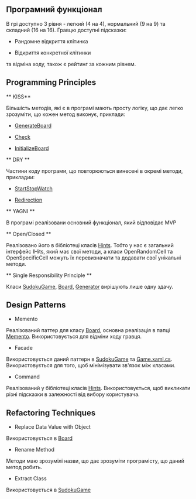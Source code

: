 ## Програмний функціонал
В грі доступно 3 рівня - легкий (4 на 4), нормальний (9 на 9) та складний (16 на 16). Гравцю доступні підсказки:

+ Рандомне відкриття клітинка

+ Відкриття конкретної клітинки

та відміна ходу, також є рейтинг за кожним рівнем.

## Programming Principles

** KISS**

Більшість методів, які є в програмі мають просту логіку, що дає легко зрозуміти, що кожен метод виконує, приклади:
	
* [GenerateBoard](./MySudokuGame/SudokuComponents/SudokuGame.cs#L28-L37)
	
* [Check](./MySudokuGame/SudokuComponents/SudokuGame.cs#L56-L66)
	
* [InitializeBoard](./MySudokuGame/SudokuComponents/Game.xaml.cs#L72-L86)

** DRY **

Частини коду програми, що повторюються винесені в окремі методи, прикладии:
	
* [StartStopWatch](./MySudokuGame/SudokuComponents/Game.xaml.cs#L50-L56)
	
* [Redirection](./MySudokuGame/SudokuComponents/Game.xaml.cs#L160-L165)

** YAGNI **

В програмі реалізовани основний функціонал, який відповідає MVP

** Open/Closed **

Реалізовано його в бібліотеці класів [Hints](./MySudokuGame/Hints). Тобто у нас є загальний інтерфейс IHits, який має 
свої методи, а класи OpenRandomCell та OpenSpecificCell  можуть їх перевизначати та додавати свої унікальні методи.

** Single Responsibility Principle **

Класи [SudokuGame](./MySudokuGame/SudokuComponents/SudokuGame.cs), [Board](./MySudokuGame/SudokuComponents/Board.cs),
 [Generator](./MySudokuGame/Solver/Generator.cs) вирішують лише одну здачу.

## Design Patterns

+ Memento

Реалізований паттер для класу [Board](./MySudokuGame/SudokuComponents/Board.cs), основна реалізація в 
папці [Memento](./MySudokuGame/SudokuComponents/Memento). Використовується для відміни ходу гравця.

+ Facade

Використовується даний паттерн в [SudokuGame](./MySudokuGame/SudokuComponents/SudokuGame.cs) та 
[Game.xaml.cs](./MySudokuGame/SudokuComponents/Game.xaml.cs). Використовується для того, щоб мінімізувати зв'язок між 
класами.

+ Command

Реалізований у бібліотеці класів [Hints](./MySudokuGame/Hints). Використовується, щоб викликати різні підсказки в залежності 
від вибору користувача.

## Refactoring Techniques

+ Replace Data Value with Object

Використовується в [Board](./MySudokuGame/SudokuComponents/Board.cs#L15)

+ Rename Method

Методи маю зрозумілі назви, що дає зрозуміти програмісту, що даний метод робить.

+ Extract Class

Використовується в [SudokuGame](./MySudokuGame/SudokuComponents/SudokuGame.cs)
